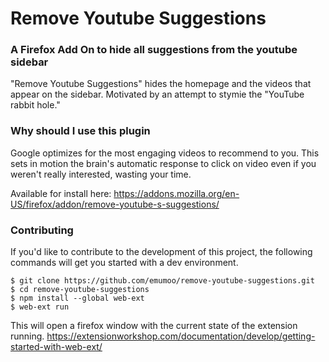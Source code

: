 # Remove Youtube Suggestions
### A Firefox Add On to hide all suggestions from the youtube sidebar

"Remove Youtube Suggestions" hides the homepage and the videos that appear on the sidebar.
Motivated by an attempt to stymie the "YouTube rabbit hole."

### Why should I use this plugin
Google optimizes for the most engaging videos to recommend to you.
This sets in motion the brain's automatic response to click on video even if you weren't really interested, wasting your time.

Available for install here: https://addons.mozilla.org/en-US/firefox/addon/remove-youtube-s-suggestions/

### Contributing
If you'd like to contribute to the development of this project, the following commands will get you started with a dev environment.

```
$ git clone https://github.com/emumoo/remove-youtube-suggestions.git
$ cd remove-youtube-suggestions
$ npm install --global web-ext
$ web-ext run
```

This will open a firefox window with the current state of the extension running.
https://extensionworkshop.com/documentation/develop/getting-started-with-web-ext/
